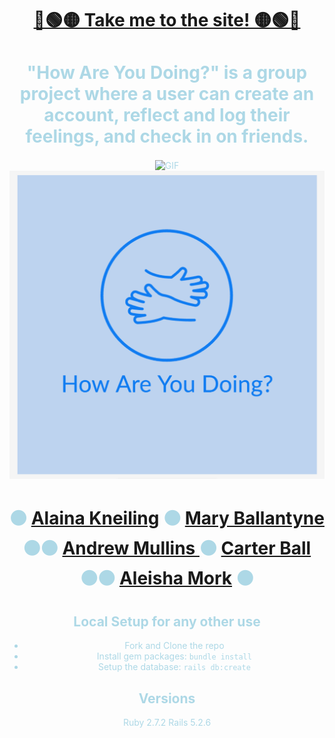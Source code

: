 <div align="center">
 
 <div style="color: yellow">

# [🔵🟢🟡 Take me to the site! 🟡🟢🔵](https://how-are-you-doing-fe.herokuapp.com/)
</div>

<div style="color: lightblue">

# "How Are You Doing?" is a group project where a user can create an account, reflect and log their feelings, and check in on friends.
 <img align="center" alt="GIF" src="https://media3.giphy.com/media/VduFvPwm3gfGO8duNN/giphy.gif?cid=790b7611e73061164dd5e7294f6e6a58ca2fca00527bce79&rid=giphy.gif&ct=g" width="200" height="200" />
 <img src="./app/assets/images/hayd_logo.jpg" alt="How Are You Doing" >

#  ⚫ [Alaina Kneiling](https://github.com/Alaina-Noel) ⚫ [Mary Ballantyne](https://github.com/mballantyne3) ⚫⚫ [Andrew Mullins ](https://github.com/mullinsand) ⚫ [Carter Ball](https://github.com/cballryb) ⚫⚫ [Aleisha Mork](https://github.com/aleish-m) ⚫

## Local Setup for any other use
 - Fork and Clone the repo
 - Install gem packages: `bundle install`
 - Setup the database: `rails db:create`

## Versions
 Ruby 2.7.2
Rails 5.2.6
